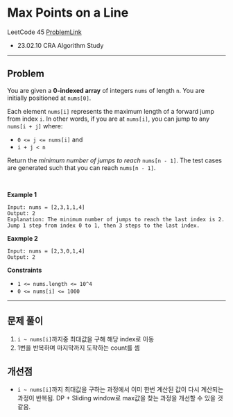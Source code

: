 # Max Points on a Line

LeetCode 45
[ProblemLink](https://leetcode.com/problems/jump-game-ii/description/)

* 23.02.10 CRA Algorithm Study

---
## Problem
You are given a **0-indexed array** of integers `nums` of length `n`. You are initially positioned at `nums[0]`.

Each element `nums[i]` represents the maximum length of a forward jump from index `i`. In other words, if you are at `nums[i]`, you can jump to any `nums[i + j]` where:

- `0 <= j <= nums[i]` and
- `i + j < n`

Return the *minimum number of jumps to reach* `nums[n - 1]`. The test cases are generated such that you can reach `nums[n - 1]`.

<br>

**Example 1**
```
Input: nums = [2,3,1,1,4]
Output: 2
Explanation: The minimum number of jumps to reach the last index is 2. Jump 1 step from index 0 to 1, then 3 steps to the last index.
```

**Eaxmple 2**
```
Input: nums = [2,3,0,1,4]
Output: 2
```

**Constraints**
- `1 <= nums.length <= 10^4`
- `0 <= nums[i] <= 1000`

---
## 문제 풀이
1. `i ~ nums[i]`까지중 최대값을 구해 해당 index로 이동
2. 1번을 반복하며 마지막까지 도착하는 count를 셈

## 개선점
- `i ~ nums[i]`까지 최대값을 구하는 과정에서 이미 한번 계산된 값이 다시 계산되는 과정이 반복됨. DP + Sliding window로 max값을 찾는 과정을 개선할 수 있을 것 같음.
